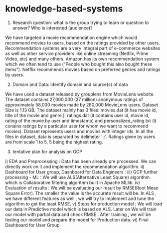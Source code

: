 # knowledge-based-systems
1)  Research question: what is the group trying to learn or question to answer? Who is interested (audience)?

We have targeted a movie recommendation engine which would recommend movies to users, based on the ratings provided by other users.       
Recommendation systems are a very integral part of e-commerce websites as well as other service providers like online streaming (Netflix, Prime Video, etc) and many others.
Amazon has its own recommendation system which we often tend to use (“People who bought this also bought these items”). Netflix recommends movies based on preferred genres and ratings by users. 

2)  Domain and Data: Identify domain and source(s) of data
  
We have used a dataset released by grouplens from MovieLens website. The dataset contains 27,000,000 (27 million) anonymous ratings  of approximately 58,000 movies made by 280,000 MovieLens users.
Dataset Size is 1.13 GB. The dataset mainly has 3 files: movies.dat (it has movie id, title of the movie and genre.), ratings.dat (it contains user id, movie id, rating of the movie by user and timestamp) and personalized_rating.txt (it conains ratings by a particular user for whom we want to recommend movies). Dataset represents users and movies with integer ids. In all the files in dataset, data is separated by delimeter '::'. Ratings given by           users are from scale 1 to 5, 5 being the highest rating.

      
 3)  tentative plan for analysis on GCP

 i)  EDA and Preprocessing : Data has been already pre processed. We can directly work on it and implement the recommendation algorithm.
 ii)  Dashboard for User group, Dashboard for Data Engineers :
 iii)  GCP further processing - ML : We will use ALS(Alternative Least Square) algorithm which is Collaborative filtering algorithm built in Apache MLlib.
 iv)  Evaluation of results :  We will be evaluating our result by RMSE(Root Mean Square Error). The smaller the value is the accurate result will be. In ALS , we have different features as well , we will try to implement and tune the algorithm to get the least RMSE. 
 v)  Steps for production model : We will load our data in Predictive model which is based on ALS. Later on We will train our model with partial data and check RMSE . After training , we will be testing our model and prepare the model for Production data.
 vi)  Final Dashboard for User Group
